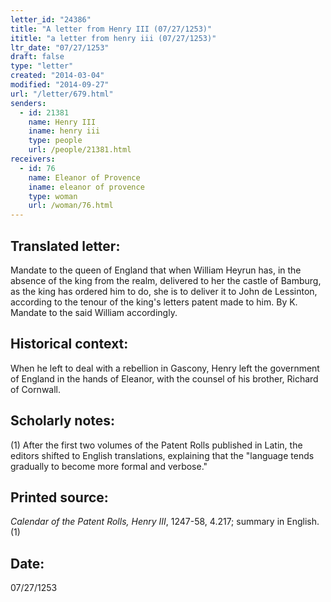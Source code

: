 ```yaml
---
letter_id: "24386"
title: "A letter from Henry III (07/27/1253)"
ititle: "a letter from henry iii (07/27/1253)"
ltr_date: "07/27/1253"
draft: false
type: "letter"
created: "2014-03-04"
modified: "2014-09-27"
url: "/letter/679.html"
senders:
  - id: 21381
    name: Henry III
    iname: henry iii
    type: people
    url: /people/21381.html
receivers:
  - id: 76
    name: Eleanor of Provence
    iname: eleanor of provence
    type: woman
    url: /woman/76.html
---
```

<h2> Translated letter:</h2>Mandate to the queen of England that when William Heyrun has, in the absence of the king from the realm, delivered to her the castle of Bamburg, as the king has ordered him to do, she is to deliver it to John de Lessinton, according to the tenour of the king's letters patent made to him.  By K.
Mandate to the said William accordingly.
<h2 class="mt-4"> Historical context:</h2>When he left to deal with a rebellion in Gascony, Henry left the government of England in the hands of Eleanor, with the counsel of his brother, Richard of Cornwall.
<h2 class="mt-4"> Scholarly notes:</h2>(1)  After the first two volumes of the Patent Rolls published in Latin, the editors shifted to English translations, explaining that the "language tends gradually to become more formal and verbose."
<h2 class="mt-4"> Printed source:</h2><p><em>Calendar of the Patent Rolls, Henry III</em>, 1247-58, 4.217; summary in English.(1)</p><h2 class="mt-4"> Date:</h2>07/27/1253